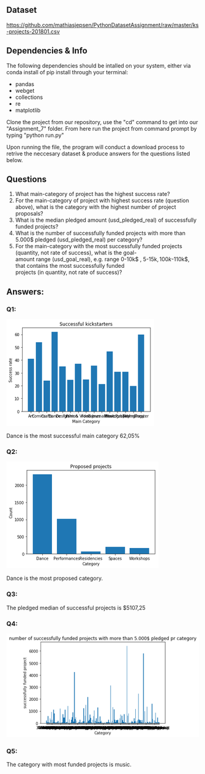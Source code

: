 ## Dataset

https://github.com/mathiasjepsen/PythonDatasetAssignment/raw/master/ks-projects-201801.csv

## Dependencies & Info

The following dependencies should be intalled on your system, either via conda install of pip install through your terminal:

- pandas
- webget
- collections
- re
- matplotlib

Clone the project from our repository, use the "cd" command to get into our "Assignment_7" folder. From here run the project from command prompt by typing "python run.py"

Upon running the file, the program will conduct a download process to retrive the neccesary dataset & produce answers for the questions listed below.

## Questions

1. What main-category of project has the highest success rate?
2. For the main-category of project with highest success rate (question above), what is the category with the highest number of project proposals?
3. What is the median pledged amount (usd_pledged_real) of successfully funded projects?
4. What is the number of successfully funded projects with more than 5.000$ pledged 
   (usd_pledged_real) per category?
5. For the main-category with the most successfully funded projects (quantity, not rate of success), what is the goal-           
    amount range (usd_goal_real), e.g. range 0-10k$ , 5-15k$, 100k$-110k$, that contains the most successfully funded   
    projects (in quantity, not rate of success)?


## Answers:

### Q1:

![alt text](https://github.com/PatrickFenger/pythonAssignments/blob/master/Assignment_7/q1.png)

Dance is the most successful main category 62,05%

### Q2:

![alt text](https://github.com/PatrickFenger/pythonAssignments/blob/master/Assignment_7/q2.png)

Dance is the most proposed category.

### Q3: 

The pledged median of successful projects is $5107,25

### Q4:

![alt text](https://github.com/PatrickFenger/pythonAssignments/blob/master/Assignment_7/q4.png)

### Q5: 

The category with most funded projects is music.